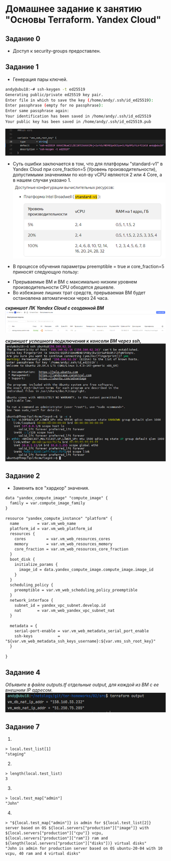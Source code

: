 # Домашнее задание к занятию "Основы Terraform. Yandex Cloud"

## Задание 0
- Доступ к security-groups предоставлен.

## Задание 1
- Генерация пары ключей.
``` bash
andy@ubu18:~# ssh-keygen -t ed25519
Generating public/private ed25519 key pair.
Enter file in which to save the key (/home/andy/.ssh/id_ed25519):
Enter passphrase (empty for no passphrase):
Enter same passphrase again:
Your identification has been saved in /home/andy/.ssh/id_ed25519
Your public key has been saved in /home/andy/.ssh/id_ed25519.pub
```
![](/hw-02/01-vms_ssh_root_key.png)


- Суть ошибки заключается в том, что для платформы "standard-v1" в Yandex Cloud при core_fraction=5 (Уровень
производительности), допустимыми значениями по кол-ву vCPU являются 2 или 4 Core, а в нашем случаи указано 1.
![](/hw-02/01-standard-v1.png)


- В процессе обучения параметры preemptible = true и core_fraction=5 приносят следующую пользу:
+ Прерываемые ВМ и ВМ с максимально низким уровнем производительности CPU обходятся дешевле.
+ Во избежание лишних трат средств, прерываемая ВМ будет остановлена автоматически через 24 часа.

**<em>скриншот ЛК Yandex Cloud с созданной ВМ</em>**
![](/hw-02/01-yandex-vm.png)

**<em>скриншот успешного подключения к консоли ВМ через ssh,</em>**
![](/hw-02/01-ssh-vm.png)

## Задание 2
- Заменить все "хардкор" значения.
``` hcl
data "yandex_compute_image" "compute_image" {
  family = var.compute_image_family
}

resource "yandex_compute_instance" "platform" {
  name        = var.vm_web_name
  platform_id = var.vm_web_platform_id
  resources {
    cores         = var.vm_web_resources_cores
    memory        = var.vm_web_resources_memory
    core_fraction = var.vm_web_resources_core_fraction
  }
  boot_disk {
    initialize_params {
      image_id = data.yandex_compute_image.compute_image.image_id
    }
  }
  scheduling_policy {
    preemptible = var.vm_web_scheduling_policy_preemptible
  }
  network_interface {
    subnet_id = yandex_vpc_subnet.develop.id
    nat       = var.vm_web_yandex_vpc_subnet_nat
  }

  metadata = {
    serial-port-enable = var.vm_web_metadata_serial_port_enable
    ssh-keys           = "${var.vm_web_metadata_ssh_keys_username}:${var.vms_ssh_root_key}"
  }

}
```

## Задание 4
<em>Объявите в файле outputs.tf отдельные output, для каждой из ВМ с ее внешним IP адресом.</em>
![](/hw-02/04-terraform_output.png)

## Задание 7
1.
```
> local.test_list[1]
"staging"
```
2.
```
> length(local.test_list)
3
```
3.
```
> local.test_map["admin"]
"John"
```
4.
```
> "${local.test_map["admin"]} is admin for ${local.test_list[2]} server based on OS ${local.servers["production"]["image"]} with ${local.servers["production"]["cpu"]} vcpu, ${local.servers["production"]["ram"]} ram and ${length(local.servers["production"]["disks"])} virtual disks"
"John is admin for production server based on OS ubuntu-20-04 with 10 vcpu, 40 ram and 4 virtual disks"
```
